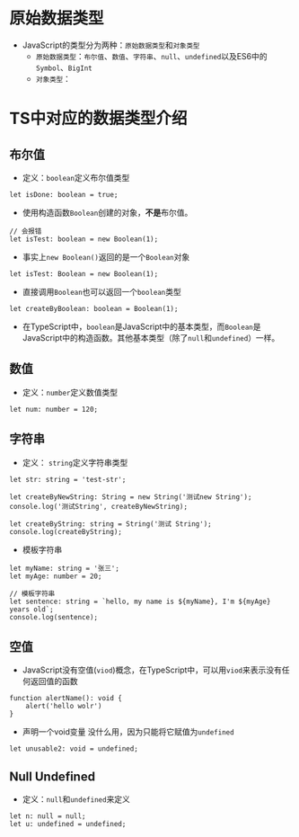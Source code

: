 # 原始数据类型

- JavaScript的类型分为两种：`原始数据类型`和`对象类型`
    - `原始数据类型`：`布尔值`、`数值`、`字符串`、`null`、`undefined`以及ES6中的`Symbol`、`BigInt`
    - `对象类型`：

# TS中对应的数据类型介绍

## 布尔值
- 定义：`boolean`定义布尔值类型
```
let isDone: boolean = true;
```

- 使用构造函数`Boolean`创建的对象，**不是**布尔值。
```
// 会报错
let isTest: boolean = new Boolean(1);
```

- 事实上`new Boolean()`返回的是一个`Boolean`对象
```
let isTest: Boolean = new Boolean(1);
```

- 直接调用`Boolean`也可以返回一个`boolean`类型
```
let createByBoolean: boolean = Boolean(1);
```

- 在TypeScript中，`boolean`是JavaScript中的基本类型，而`Boolean`是JavaScript中的构造函数。其他基本类型（除了`null`和`undefined`）一样。

## 数值
- 定义：`number`定义数值类型
```
let num: number = 120;
```

## 字符串
- 定义： `string`定义字符串类型
```
let str: string = 'test-str';

let createByNewString: String = new String('测试new String');
console.log('测试String', createByNewString);

let createByString: string = String('测试 String');
console.log(createByString);
```

- 模板字符串
```
let myName: string = '张三';
let myAge: number = 20;

// 模板字符串
let sentence: string = `hello, my name is ${myName}, I'm ${myAge} years old`;
console.log(sentence);
```

## 空值
- JavaScript没有空值(`viod`)概念，在TypeScript中，可以用`viod`来表示没有任何返回值的函数
```
function alertName(): void {
    alert('hello wolr')
}
```

- 声明一个void变量 没什么用，因为只能将它赋值为`undefined`
```
let unusable2: void = undefined;
```

## Null Undefined
- 定义：`null`和`undefined`来定义
```
let n: null = null;
let u: undefined = undefined;
```